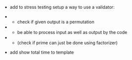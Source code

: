 - add to stress testing setup a way to use a validator:
- - check if given output is a permutation
- - be able to process input as well as output by the code
- - (check if prime can just be done using factorizer)

- add show total time to template
